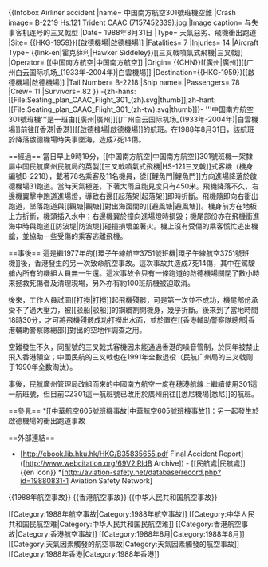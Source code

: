 {{Infobox Airliner accident
|name= 中国南方航空301號班機空難
|Crash image= B-2219 Hs.121 Trident CAAC (7157452339).jpg
|Image caption= 与失事客机连号的三叉戟型
|Date= 1988年8月31日
|Type= 天氣惡劣、飛機衝出跑道
|Site= {{HKG-1959}}[[啟德機場|啟德機場]]
|Fatalities= 7
|Injuries= 14
|Aircraft Type= {{link-en|霍克薛利|Hawker Siddeley}}[[三叉戟噴氣式飛機|三叉戟]]
|Operator= [[中国南方航空|中国南方航空]]
|Origin= {{CHN}}[[廣州|廣州]][[广州白云国际机场_(1933年-2004年)|白雲機場]]
|Destination={{HKG-1959}}[[啟德機場|啟德機場]]
|Tail Number= B-2218
|Ship name= 
|Passengers= 78
|Crew= 11
|Survivors= 82
}}
-{zh-hans:[[File:Seating_plan_CAAC_Flight_301_(zh).svg|thumb]];zh-hant:[[File:Seating_plan_CAAC_Flight_301_(zh-tw).svg|thumb]]}-
'''中国南方航空301號班機'''是一班由[[廣州|廣州]][[广州白云国际机场_(1933年-2004年)|白雲機場]]前往[[香港|香港]][[啟德機場|啟德機場]]的航班。在1988年8月31日，該航班於降落啟德機場時失事墜海，造成7死14傷。

==經過==
當日早上9時19分，[[中国南方航空|中国南方航空]]301號班機一架隸屬中国民航廣州民航局的英製[[三叉戟噴氣式飛機|HS-121三叉戟]]式客機（機身編號B-2218），載著78名乘客及11名機員，從[[鯉魚門|鯉魚門]]方向進場降落於啟德機場31跑道。當時天氣極差，下著大雨且能見度只有450米。飛機降落不久，右邊機翼擊中跑道進場燈，導致右邊[[起落架|起落架]]即時折斷。飛機隨即向右衝出跑道，墜落跑道與[[觀塘|觀塘]]對出海面間的[[避風塘|避風塘]]。機身前方在地板上方折斷，機頭插入水中；右邊機翼於撞向進場燈時損毀；機尾部份亦在飛機衝進海中時與跑道[[防波堤|防波堤]]碰撞損壞並著火。機上沒有受傷的乘客慌忙逃出機艙，並協助一些受傷的乘客逃離飛機。

==事後==
這是繼1977年的[[環子午線航空3751號班機|環子午線航空3751號班機]]後，香港發生的另一次致命航空事故。這次事故共造成7死14傷，其中在駕駛艙內所有的機組人員無一生還。這次事故令只有一條跑道的啟德機場關閉了數小時來拯救死傷者及清理現場，另外亦有約100班航機被迫取消。

後來，工作人員試圖[[打撈|打撈]]起飛機殘骸，可是第一次並不成功，機尾部份承受不了過大壓力，被[[驳船|驳船]]的鋼纜割開機身，幾乎折斷。後來到了當地時間18時30分，才可將飛機殘骸成功打撈出水面，並於置在[[香港輔助警察隊總部|香港輔助警察隊總部]]對出的空地作調查之用。

空難發生不久，同型號的三叉戟式客機因未能通過香港的噪音管制，於同年被禁止飛入香港領空；中國民航的三叉戟也在1991年全數退役（民航广州局的三叉戟则于1990年全数淘汰）。

事後，民航廣州管理局改組而來的中國南方航空一度在穗港航線上繼續使用301這一航班號，但目前CZ301這一航班號已改用於廣州飛往[[悉尼機場|悉尼]]的航班。

==參見==
*[[中華航空605號班機事故|中華航空605號班機事故]]：另一起發生於啟德機場的衝出跑道事故

==外部連結==
* [http://ebook.lib.hku.hk/HKG/B35835655.pdf Final Accident Report] ([http://www.webcitation.org/69V2lRldB Archive]) - [[民航處|民航處]] {{en icon}}
*[http://aviation-safety.net/database/record.php?id=19880831-1 Aviation Safety Network]

{{1988年航空事故}}
{{香港航空事故}}
{{中华人民共和国航空事故}}

[[Category:1988年航空事故|Category:1988年航空事故]]
[[Category:中华人民共和国民航空难|Category:中华人民共和国民航空难]]
[[Category:香港航空事故|Category:香港航空事故]]
[[Category:1988年8月|Category:1988年8月]]
[[Category:天氣因素觸發的航空事故|Category:天氣因素觸發的航空事故]]
[[Category:1988年香港|Category:1988年香港]]